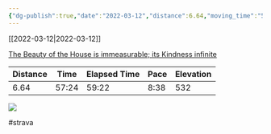 ```yaml
---
{"dg-publish":true,"date":"2022-03-12","distance":6.64,"moving_time":"57:24","elapsed_time":"59:22","pace":"8:38","total_elevation_gain":532,"url":"https://www.strava.com/activities/6814143186","permalink":"/01-personal/strava/2022-03-12-the-beauty-of-the-house-is-immeasurable-its-kindness-infinite/","dgPassFrontmatter":true}
---
```



[[2022-03-12\|2022-03-12]]

[The Beauty of the House is immeasurable; its Kindness infinite](https://www.strava.com/activities/6814143186)

| Distance | Time  | Elapsed Time | Pace | Elevation |
| -------- | ----- | ------------ | ---- | --------- |
| 6.64     | 57:24 | 59:22        | 8:38 | 532       |



    
![](https://dgtzuqphqg23d.cloudfront.net/ADScKNKCFsQl-mVgxS8wU8Jexc0N0AjV-Y2V8_tdbFk-768x576.jpg)

    

#strava

